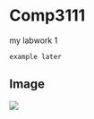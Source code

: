 # Comp3111

my labwork 1

```
example later
```

## Image
<img  src="C:\Users\tszmi\Pictures\Screenshots\螢幕擷取畫面 (176).png" />

